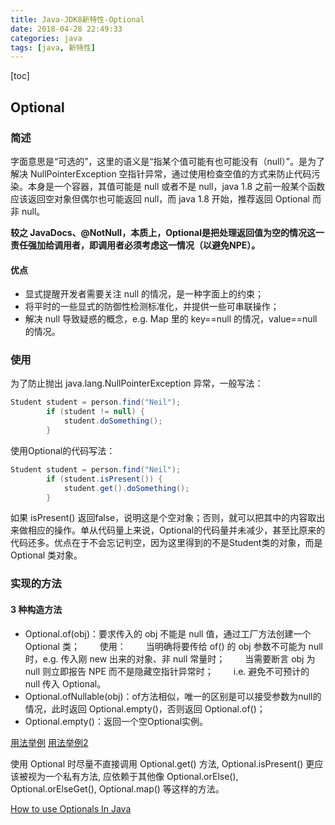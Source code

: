 ```yaml
---
title: Java-JDK8新特性-Optional
date: 2018-04-28 22:49:33
categories: java
tags: [java, 新特性]
---
```

[toc]
## Optional
### 简述
字面意思是“可选的”，这里的语义是“指某个值可能有也可能没有（null）”。是为了解决 NullPointerException 空指针异常，通过使用检查空值的方式来防止代码污染。本身是一个容器，其值可能是 null 或者不是 null，java 1.8 之前一般某个函数应该返回空对象但偶尔也可能返回 null，而 java 1.8 开始，推荐返回 Optional 而非 null。

**较之 JavaDocs、@NotNull，本质上，Optional是把处理返回值为空的情况这一责任强加给调用者，即调用者必须考虑这一情况（以避免NPE）。**

#### 优点
* 显式提醒开发者需要关注 null 的情况，是一种字面上的约束；
* 将平时的一些显式的防御性检测标准化，并提供一些可串联操作；
* 解决 null 导致疑惑的概念，e.g. Map 里的 key==null 的情况，value==null 的情况。

### 使用
为了防止抛出 java.lang.NullPointerException 异常，一般写法：
```java
Student student = person.find("Neil");  
        if (student != null) {  
            student.doSomething();  
        }  
```
使用Optional的代码写法：
```java
Student student = person.find("Neil");  
        if (student.isPresent()) {  
            student.get().doSomething();  
        }  
```
如果 isPresent() 返回false，说明这是个空对象；否则，就可以把其中的内容取出来做相应的操作。单从代码量上来说，Optional的代码量并未减少，甚至比原来的代码还多。优点在于不会忘记判空，因为这里得到的不是Student类的对象，而是Optional 类对象。

### 实现的方法
#### 3 种构造方法
* Optional.of(obj)：要求传入的 obj 不能是 null 值，通过工厂方法创建一个 Optional 类；
　　使用：
　　当明确将要传给 of() 的 obj 参数不可能为 null 时，e.g. 传入刚 new 出来的对象、非 null 常量时；
　　当需要断言 obj 为null 则立即报告 NPE 而不是隐藏空指针异常时；
　　i.e. 避免不可预计的 null 传入 Optional。
* Optional.ofNullable(obj)：of方法相似，唯一的区别是可以接受参数为null的情况，此时返回 Optional.empty()，否则返回 Optional.of()；
* Optional.empty()：返回一个空Optional实例。

[用法举例](https://blog.csdn.net/sun_promise/article/details/51362838)
[用法举例2](https://blog.csdn.net/sun_promise/article/details/51362838)

 使用 Optional 时尽量不直接调用 Optional.get() 方法, Optional.isPresent() 更应该被视为一个私有方法, 应依赖于其他像 Optional.orElse(), Optional.orElseGet(), Optional.map() 等这样的方法。

[How to use Optionals In Java](https://dzone.com/articles/optional-in-java)